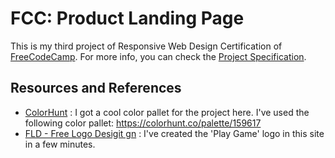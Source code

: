 # FCC: Product Landing Page

This is my third project of Responsive Web Design Certification of [FreeCodeCamp](https://www.freecodecamp.org/learn).
For more info, you can check the [Project Specification](https://www.freecodecamp.org/learn/responsive-web-design/responsive-web-design-projects/build-a-product-landing-page).


## Resources and References

- [ColorHunt](https://colorhunt.co/) : I got a cool color pallet for the project here. I've used the following color pallet: https://colorhunt.co/palette/159617
- [FLD - Free Logo Desigit gn](https://www.freelogodesign.org/) : I've created the 'Play Game' logo in this site in a few minutes. 